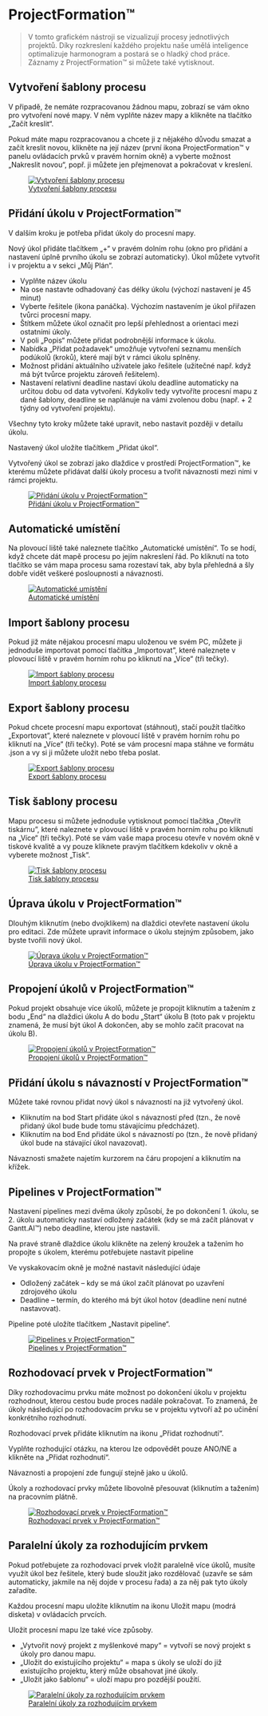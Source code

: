 # ProjectFormation™

> V tomto grafickém nástroji se vizualizují procesy jednotlivých projektů. Díky rozkreslení každého projektu naše umělá inteligence optimalizuje harmonogram a postará se o hladký chod práce. Záznamy z ProjectFormation™ si můžete také vytisknout.

## Vytvoření šablony procesu

V připadě, že nemáte rozpracovanou žádnou mapu, zobrazí se vám okno pro vytvoření nové mapy. V něm vyplňte název mapy a klikněte na tlačítko „Začít kreslit“.

Pokud máte mapu rozpracovanou a chcete ji z nějakého důvodu smazat a začít kreslit novou, klikněte na její název (první ikona ProjectFormation™ v panelu ovládacích prvků v pravém horním okně) a vyberte možnost „Nakreslit novou“, popř. ji můžete jen přejmenovat a pokračovat v kreslení.

<figure class="large_image">
	<a href="../../assets/images/projectformation-vytvoreni-sablony-procesu.jpg" title="Vytvoření šablony procesu" class="glightbox">
		<img loading="lazy" src="../../assets/images/projectformation-vytvoreni-sablony-procesu.jpg" alt="Vytvoření šablony procesu" />
		<figcaption>Vytvoření šablony procesu</figcaption>
	</a>
</figure>

## Přidání úkolu v ProjectFormation™

V dalším kroku je potřeba přidat úkoly do procesní mapy.

Nový úkol přidáte tlačítkem „+“ v pravém dolním rohu (okno pro přidání a nastavení úplně prvního úkolu se zobrazí automaticky). Úkol můžete vytvořit i v projektu a v sekci „Můj Plán“.

- Vyplňte název úkolu
- Na ose nastavte odhadovaný čas délky úkolu (výchozí nastavení je 45 minut)
- Vyberte řešitele (ikona panáčka). Výchozím nastavením je úkol přiřazen tvůrci procesní mapy.
- Štítkem můžete úkol označit pro lepší přehlednost a orientaci mezi ostatními úkoly.
- V poli „Popis“ můžete přidat podrobnější informace k úkolu.
- Nabídka „Přidat požadavek“ umožňuje vytvoření seznamu menších podúkolů (kroků), které mají být v rámci úkolu splněny.
- Možnost přidání aktuálního uživatele jako řešitele (užitečné např. když má být tvůrce projektu zároveň řešitelem).
- Nastavení relativní deadline nastaví úkolu deadline automaticky na určitou dobu od data vytvoření. Kdykoliv tedy vytvoříte procesní mapu z dané šablony, deadline se naplánuje na vámi zvolenou dobu (např. + 2 týdny od vytvoření projektu).

Všechny tyto kroky můžete také upravit, nebo nastavit později v detailu úkolu.

Nastavený úkol uložíte tlačítkem „Přidat úkol“.

Vytvořený úkol se zobrazí jako dlaždice v prostředí ProjectFormation™, ke kterému můžete přidávat další úkoly procesu a tvořit návaznosti mezi nimi v rámci projektu.

<figure class="large_image">
	<a href="../../assets/images/projectformation-pridani-ukolu.jpg" title="Přidání úkolu v ProjectFormation™" class="glightbox">
		<img loading="lazy" src="../../assets/images/projectformation-pridani-ukolu.jpg" alt="Přidání úkolu v ProjectFormation™" />
		<figcaption>Přidání úkolu v ProjectFormation™</figcaption>
	</a>
</figure>

## Automatické umístění

Na plovoucí liště také naleznete tlačítko „Automatické umístění“. To se hodí, když chcete dát mapě procesu po jejím nakreslení řád. Po kliknutí na toto tlačítko se vám mapa procesu sama rozestaví tak, aby byla přehledná a šly dobře vidět veškeré posloupnosti a návaznosti.

<figure>
	<a href="../../assets/images/projectformation-automaticke-umisteni.jpg" title="Automatické umístění" class="glightbox">
		<img loading="lazy" src="../../assets/images/projectformation-automaticke-umisteni.jpg" alt="Automatické umístění" />
		<figcaption>Automatické umístění</figcaption>
	</a>
</figure>

## Import šablony procesu
Pokud již máte nějakou procesní mapu uloženou ve svém PC, můžete ji jednoduše importovat pomocí tlačítka „Importovat”, které naleznete v plovoucí liště v pravém horním rohu po kliknutí na „Více“ (tři tečky).

<figure>
	<a href="../../assets/images/projectformation-import-sablony-procesu.jpg" title="Import šablony procesu" class="glightbox">
		<img loading="lazy" src="../../assets/images/projectformation-import-sablony-procesu.jpg" alt="Import šablony procesu" />
		<figcaption>Import šablony procesu</figcaption>
	</a>
</figure>

## Export šablony procesu
Pokud chcete procesní mapu exportovat (stáhnout), stačí použít tlačítko „Exportovat”, které naleznete v plovoucí liště v pravém horním rohu po kliknutí na „Více“ (tři tečky). Poté se vám procesní mapa stáhne ve formátu .json a vy si ji můžete uložit nebo třeba poslat.

<figure>
	<a href="../../assets/images/projectformation-export-sablony-procesu.jpg" title="Export šablony procesu" class="glightbox">
		<img loading="lazy" src="../../assets/images/projectformation-export-sablony-procesu.jpg" alt="Export šablony procesu" />
		<figcaption>Export šablony procesu</figcaption>
	</a>
</figure>

## Tisk šablony procesu
Mapu procesu si můžete jednoduše vytisknout pomocí tlačítka „Otevřít tiskárnu”, které naleznete v plovoucí liště v pravém horním rohu po kliknutí na „Více“ (tři tečky). Poté se vám vaše mapa procesu otevře v novém okně v tiskové kvalitě a vy pouze kliknete pravým tlačítkem kdekoliv v okně a vyberete možnost „Tisk“.

<figure>
	<a href="../../assets/images/projectformation-tisk-sablony-procesu.jpg" title="Tisk šablony procesu" class="glightbox">
		<img loading="lazy" src="../../assets/images/projectformation-tisk-sablony-procesu.jpg" alt="Tisk šablony procesu" />
		<figcaption>Tisk šablony procesu</figcaption>
	</a>
</figure>

## Úprava úkolu v ProjectFormation™
Dlouhým kliknutím (nebo dvojklikem) na dlaždici otevřete nastavení úkolu pro editaci.
Zde můžete upravit informace o úkolu stejným způsobem, jako byste tvořili nový úkol.

<figure class="large_image">
	<a href="../../assets/images/projectformation-uprava-ukolu.jpg" title="Úprava úkolu v ProjectFormation™" class="glightbox">
		<img loading="lazy" src="../../assets/images/projectformation-uprava-ukolu.jpg" alt="Úprava úkolu v ProjectFormation™" />
		<figcaption>Úprava úkolu v ProjectFormation™</figcaption>
	</a>
</figure>

## Propojení úkolů v ProjectFormation™
Pokud projekt obsahuje více úkolů, můžete je propojit kliknutím a tažením z bodu „End“ na dlaždici úkolu A do bodu „Start“ úkolu B (toto pak v projektu znamená, že musí být úkol A dokončen, aby se mohlo začít pracovat na úkolu B).

<figure>
	<a href="../../assets/images/projectformation-propojeni-ukolu.jpg" title="Propojení úkolů v ProjectFormation™" class="glightbox">
		<img loading="lazy" src="../../assets/images/projectformation-propojeni-ukolu.jpg" alt="Propojení úkolů v ProjectFormation™" />
		<figcaption>Propojení úkolů v ProjectFormation™</figcaption>
	</a>
</figure>

## Přidání úkolu s návazností v ProjectFormation™
Můžete také rovnou přidat nový úkol s návazností na již vytvořený úkol.

- Kliknutím na bod Start přidáte úkol s návazností před (tzn., že nově přidaný úkol bude bude tomu stávajícímu předcházet).
- Kliknutím na bod End přidáte úkol s návazností po (tzn., že nově přidaný úkol bude na stávající úkol navazovat).

Návaznosti smažete najetím kurzorem na čáru propojení a kliknutím na křížek.

## Pipelines v ProjectFormation™
Nastavení pipelines mezi dvěma úkoly způsobí, že po dokončení 1. úkolu, se 2. úkolu automaticky nastaví odložený začátek (kdy se má začít plánovat v Gantt.AI™) nebo deadline, kterou jste nastavili.

Na pravé straně dlaždice úkolu klikněte na zelený kroužek a tažením ho propojte s úkolem, kterému potřebujete nastavit pipeline

Ve vyskakovacím okně je možné nastavit následující údaje
- Odložený začátek – kdy se má úkol začít plánovat po uzavření zdrojového úkolu
- Deadline – termín, do kterého má být úkol hotov (deadline není nutné nastavovat).

Pipeline poté uložíte tlačítkem „Nastavit pipeline“.

<figure class="large_image">
	<a href="../../assets/images/projectformation-nastaveni-pipeline.jpg" title="Pipelines v ProjectFormation™" class="glightbox">
		<img loading="lazy" src="../../assets/images/projectformation-nastaveni-pipeline.jpg" alt="Pipelines v ProjectFormation™" />
		<figcaption>Pipelines v ProjectFormation™</figcaption>
	</a>
</figure>

## Rozhodovací prvek v ProjectFormation™
Díky rozhodovacímu prvku máte možnost po dokončení úkolu v projektu rozhodnout, kterou cestou bude proces nadále pokračovat. To znamená, že úkoly následující po rozhodovacím prvku se v projektu vytvoří až po učinění konkrétního rozhodnutí.

Rozhodovací prvek přidáte kliknutím na ikonu „Přidat rozhodnutí“.

Vyplňte rozhodující otázku, na kterou lze odpovědět pouze ANO/NE a klikněte na „Přidat rozhodnutí“.

Návaznosti a propojení zde fungují stejně jako u úkolů.

Úkoly a rozhodovací prvky můžete libovolně přesouvat (kliknutím a tažením) na pracovním plátně.

<figure class="large_image">
	<a href="../../assets/images/projectformation-rozhodovaci-prvek.jpg" title="Rozhodovací prvek v ProjectFormation™" class="glightbox">
		<img loading="lazy" src="../../assets/images/projectformation-rozhodovaci-prvek.jpg" alt="Rozhodovací prvek v ProjectFormation™" />
		<figcaption>Rozhodovací prvek v ProjectFormation™</figcaption>
	</a>
</figure>

## Paralelní úkoly za rozhodujícím prvkem
Pokud potřebujete za rozhodovací prvek vložit paralelně více úkolů, musíte využít úkol bez řešitele, který bude sloužit jako rozdělovač (uzavře se sám automaticky, jakmile na něj dojde v procesu řada) a za něj pak tyto úkoly zařadíte.

Každou procesní mapu uložíte kliknutím na ikonu Uložit mapu (modrá disketa) v ovládacích prvcích.

Uložit procesní mapu lze také více způsoby.

- „Vytvořit nový projekt z myšlenkové mapy“ = vytvoří se nový projekt s úkoly pro danou mapu.
- „Uložit do existujícího projektu“ = mapa s úkoly se uloží do již existujícího projektu, který může obsahovat jiné úkoly.
- „Uložit jako šablonu“ = uloží mapu pro pozdější použití.

<figure>
	<a href="../../assets/images/projectformation-rozdelovac.jpg" title="Paralelní úkoly za rozhodujícím prvkem" class="glightbox">
		<img loading="lazy" src="../../assets/images/projectformation-rozdelovac.jpg" alt="Paralelní úkoly za rozhodujícím prvkem" />
		<figcaption>Paralelní úkoly za rozhodujícím prvkem</figcaption>
	</a>
</figure>